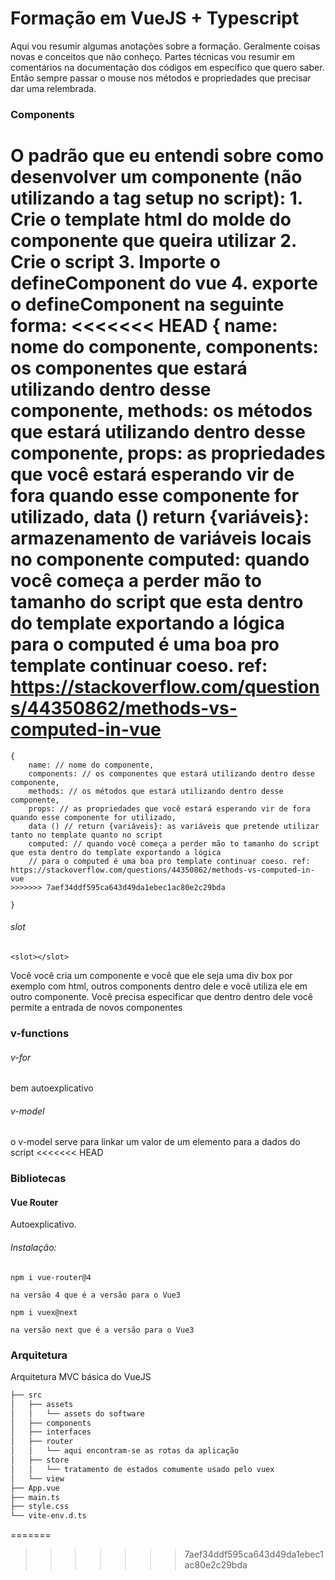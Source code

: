 # Formação em VueJS + Typescript

Aqui vou resumir algumas anotações sobre a formação.
Geralmente coisas novas e conceitos que não conheço.
Partes técnicas vou resumir em comentários na documentação dos códigos em específico que quero saber.
Então sempre passar o mouse nos métodos e propriedades que precisar dar uma relembrada.

### Components

O padrão que eu entendi sobre como desenvolver um componente (não utilizando a tag setup no script):
    1. Crie o template html do molde do componente que queira utilizar 
    2. Crie o script
    3. Importe o defineComponent do vue
    4. exporte o defineComponent na seguinte forma: 
<<<<<<< HEAD
        {
            name: nome do componente,
            components: os componentes que estará utilizando dentro desse componente,
            methods: os métodos que estará utilizando dentro desse componente,
            props: as propriedades que você estará esperando vir de fora quando esse componente for utilizado,
            data () return {variáveis}: armazenamento de variáveis locais no componente
            computed: quando você começa a perder mão to tamanho do script que esta dentro do template exportando a lógica
            para o computed é uma boa pro template continuar coeso. ref: https://stackoverflow.com/questions/44350862/methods-vs-computed-in-vue
=======
```
{
    name: // nome do componente,
    components: // os componentes que estará utilizando dentro desse componente,
    methods: // os métodos que estará utilizando dentro desse componente,
    props: // as propriedades que você estará esperando vir de fora quando esse componente for utilizado,
    data () // return {variáveis}: as variáveis que pretende utilizar tanto no template quanto no script
    computed: // quando você começa a perder mão to tamanho do script que esta dentro do template exportando a lógica
    // para o computed é uma boa pro template continuar coeso. ref: https://stackoverflow.com/questions/44350862/methods-vs-computed-in-vue
>>>>>>> 7aef34ddf595ca643d49da1ebec1ac80e2c29bda

}
```

###### slot

    <slot></slot>

Você você cria um componente e você que ele seja uma div box por exemplo com html, outros components dentro dele e você utiliza ele em outro componente. 
Você precisa especificar que dentro dentro dele você permite a entrada de novos componentes

### v-functions

###### v-for

bem autoexplicativo
###### v-model

o v-model serve para linkar um valor de um elemento para a dados do script
<<<<<<< HEAD

### Bibliotecas

#### Vue Router

Autoexplicativo.

###### Instalação:

```
npm i vue-router@4
```

    na versão 4 que é a versão para o Vue3

```
npm i vuex@next
```

    na versão next que é a versão para o Vue3

### Arquitetura

Arquitetura MVC básica do VueJS

```bash
├── src
│   ├── assets
│   │   └── assets do software
│   ├── components
│   ├── interfaces
│   ├── router
│   │   └── aqui encontram-se as rotas da aplicação
│   ├── store
│   │   └── tratamento de estados comumente usado pelo vuex
│   └── view
├── App.vue
├── main.ts
├── style.css
└── vite-env.d.ts
```
=======
>>>>>>> 7aef34ddf595ca643d49da1ebec1ac80e2c29bda
